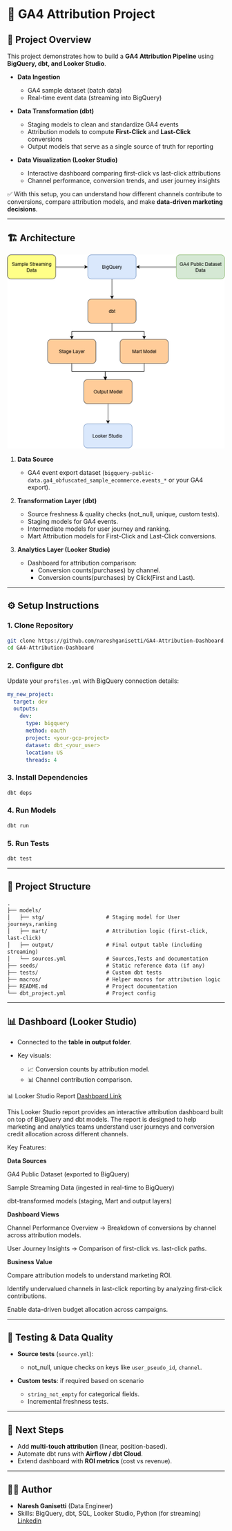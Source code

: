 
# 🎯 GA4 Attribution Project

## 📌 Project Overview

This project demonstrates how to build a **GA4 Attribution Pipeline** using **BigQuery, dbt, and Looker Studio**.

* **Data Ingestion**

  * GA4 sample dataset (batch data)
  * Real-time event data (streaming into BigQuery)

* **Data Transformation (dbt)**

  * Staging models to clean and standardize GA4 events
  * Attribution models to compute **First-Click** and **Last-Click** conversions
  * Output models that serve as a single source of truth for reporting

* **Data Visualization (Looker Studio)**

  * Interactive dashboard comparing first-click vs last-click attributions
  * Channel performance, conversion trends, and user journey insights

✅ With this setup, you can understand how different channels contribute to conversions, compare attribution models, and make **data-driven marketing decisions**.
 

---

## 🏗️ Architecture 

![Architecture](Architecture.png)

1. **Data Source**  
   - GA4 event export dataset (`bigquery-public-data.ga4_obfuscated_sample_ecommerce.events_*` or your GA4 export).  

2. **Transformation Layer (dbt)**  
   - Source freshness & quality checks (not_null, unique, custom tests).  
   - Staging models for GA4 events.  
   - Intermediate models for user journey and ranking.  
   - Mart Attribution models for First-Click and Last-Click conversions.  

3. **Analytics Layer (Looker Studio)**  
   - Dashboard for attribution comparison:
     - Conversion counts(purchases) by channel.
     - Conversion counts(purchases) by Click(First and Last). 

---

## ⚙️ Setup Instructions

### 1. Clone Repository
```bash
git clone https://github.com/nareshganisetti/GA4-Attribution-Dashboard.git
cd GA4-Attribution-Dashboard
````

### 2. Configure dbt

Update your `profiles.yml` with BigQuery connection details:

```yaml
my_new_project:
  target: dev
  outputs:
    dev:
      type: bigquery
      method: oauth
      project: <your-gcp-project>
      dataset: dbt_<your_user>
      location: US
      threads: 4
```

### 3. Install Dependencies

```bash
dbt deps
```

### 4. Run Models

```bash
dbt run
```

### 5. Run Tests

```bash
dbt test
```

---

## 📂 Project Structure

```
.
├── models/
│   ├── stg/                    # Staging model for User journeys,ranking
│   ├── mart/                   # Attribution logic (first-click, last-click)
│   ├── output/                 # Final output table (including streaming) 
│   └── sources.yml             # Sources,Tests and documentation
├── seeds/                      # Static reference data (if any)
├── tests/                      # Custom dbt tests
├── macros/                     # Helper macros for attribution logic
├── README.md                   # Project documentation
└── dbt_project.yml             # Project config
```

---

## 📊 Dashboard (Looker Studio)

* Connected to the **table in output folder**.
* Key visuals:

  * 📈 Conversion counts by attribution model.
  * 📊 Channel contribution comparison.

📊 Looker Studio Report [Dashboard Link](https://lookerstudio.google.com/embed/reporting/b59ec04d-4d87-42cb-99f5-dada4af4cbce/page/eP1XF)

This Looker Studio report provides an interactive attribution dashboard built on top of BigQuery and dbt models. The report is designed to help marketing and analytics teams understand user journeys and conversion credit allocation across different channels.

Key Features:

**Data Sources**

GA4 Public Dataset (exported to BigQuery)

Sample Streaming Data (ingested in real-time to BigQuery)

dbt-transformed models (staging, Mart and output layers)

**Dashboard Views**

Channel Performance Overview → Breakdown of conversions by channel across attribution models.

User Journey Insights → Comparison of first-click vs. last-click paths.

**Business Value**

Compare attribution models to understand marketing ROI.

Identify undervalued channels in last-click reporting by analyzing first-click contributions.

Enable data-driven budget allocation across campaigns.

---

## 🧪 Testing & Data Quality

* **Source tests** (`source.yml`):

  * not\_null, unique checks on keys like `user_pseudo_id`, `channel`.
* **Custom tests**: if required based on scenario

  * `string_not_empty` for categorical fields.
  * Incremental freshness tests.

---

## 🚀 Next Steps

* Add **multi-touch attribution** (linear, position-based).
* Automate dbt runs with **Airflow / dbt Cloud**.
* Extend dashboard with **ROI metrics** (cost vs revenue).

---

## 👨‍💻 Author

* **Naresh Ganisetti** (Data Engineer)
* Skills: BigQuery, dbt, SQL, Looker Studio, Python (for streaming)
[Linkedin](https://www.linkedin.com/in/naresh-g-20465a166)

